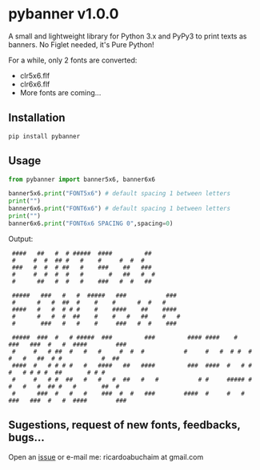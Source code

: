 # pybanner v1.0.0

A small and lightweight library for Python 3.x and PyPy3 to print texts as banners. No Figlet needed, it's Pure Python!

For a while, only 2 fonts are converted:

- clr5x6.flf
- clr6x6.flf
- More fonts are coming...

## Installation

```
pip install pybanner
```

## Usage

```python
from pybanner import banner5x6, banner6x6

banner5x6.print("FONT5x6") # default spacing 1 between letters
print("")
banner6x6.print("FONT6x6") # default spacing 1 between letters
print("")
banner6x6.print("FONT6x6 SPACING 0",spacing=0)

```
Output:
```
 ####   ##   #  # #####  ####         ##
 #     #  #  ## #   #    #     #  #  #
 ###   #  #  # ##   #    ###    ##   ###
 #     #  #  #  #   #       #   ##   #  #
 #      ##   #  #   #    ###   #  #   ##

 #####   ###   #   #  #####   ###           ###
 #      #   #  ##  #    #    #      #  #   #
 ####   #   #  # # #    #    ####    ##    ####
 #      #   #  #  ##    #    #   #   ##    #   #
 #       ###   #   #    #     ###   #  #    ###

 #####  ###  #   # #####  ###         ###         #### ####    #    ###   ###  #   #  ####        ###
 #     #   # ##  #   #   #     #  #  #           #     #   #  # #  #   #   #   ##  # #           #  ##
 ####  #   # # # #   #   ####   ##   ####         ###  ####  #   # #       #   # # # #  ##       # # #
 #     #   # #  ##   #   #   #  ##   #   #           # #     ##### #   #   #   #  ## #   #       ##  #
 #      ###  #   #   #    ###  #  #   ###        ####  #     #   #  ###   ###  #   #  ####        ###
```

## Sugestions, request of new fonts, feedbacks, bugs...

Open an [issue](https://github.com/rabuchaim/pybanner/issues) or e-mail me: ricardoabuchaim at gmail.com

